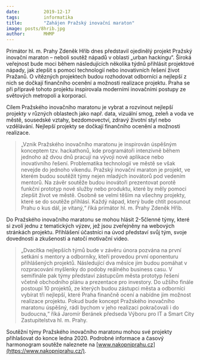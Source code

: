 ```yaml
---
date:         2019-12-17
tags:         informatika
title:        "Zahájen Pražský inovační maraton"
image: posts/8hrib.jpg
author:       MHMP
---
```


Primátor hl. m. Prahy Zdeněk Hřib dnes představil ojedinělý projekt Pražský inovační maraton – neboli soutěž nápadů v oblasti „urban hackingu“. Široká veřejnost bude moci během následujících několika týdnů přihlásit projektové nápady, jak zlepšit s pomocí technologií nebo inovativních řešení život Pražanů. O vítězných projektech budou rozhodovat odborníci a nejlepší z nich se dočkají finančního ocenění a možnosti realizace projektu. Praha se při přípravě tohoto projektu inspirovala moderními inovačními postupy ze světových metropolí a korporací.

Cílem Pražského inovačního maratonu je vybrat a rozvinout nejlepší projekty v různých oblastech jako např. data, vizuální smog, zeleň a voda ve městě, sousedské vztahy, bezdomovectví, zdravý životní styl nebo vzdělávání. Nejlepší projekty se dočkají finančního ocenění a možnosti realizace. 

> „Vznik Pražského inovačního maratonu je inspirován úspěšným konceptem tzv. hackathonů, kde programátoři intenzivně během jednoho až dvou dnů pracují na vývoji nové aplikace nebo inovativního řešení. Problematika technologií ve městě se však nevejde do jednoho víkendu. Pražský inovační maraton je projekt, ve kterém budou soutěžit týmy nejen mladých inovátorů pod vedením mentorů. Na závěr soutěže budou inovátoři prezentovat porotě funkční prototyp nové služby nebo produktu, které by měly pomoci zlepšit život ve městě. Osobně se velmi těším na všechny projekty, které se do soutěže přihlásí. Každý nápad, který bude chtít posunout Prahu o kus dál, je vítaný,“ říká primátor hl. m. Prahy Zdeněk Hřib.

Do Pražského inovačního maratonu se mohou hlásit 2-5členné týmy, které si zvolí jednu z tematických výzev, jež jsou zveřejněny na webových stránkách projektu. Přihlášení účastníci na úvod představí svůj tým, svoje dovednosti a zkušenosti a natočí motivační video. 

> „Dvacítka nejlepších týmů bude v závěru února pozvána na první setkání s mentory a odborníky, kteří provedou první oponenturu přihlášených projektů. Následující dva měsíce jim budou pomáhat v rozpracování myšlenky do podoby reálného business casu. V semifinále pak týmy představí zástupcům města prototyp řešení včetně obchodního plánu a prezentace pro investory. Do užšího finále postoupí 10 projektů, ze kterých budou zástupci města a odborníci vybírat tři nejlepší, které Praha finančně ocení a nabídne jim možnost realizace projektu. Pokud bude koncept Pražského inovačního maratonu úspěšný, rádi bychom v jeho realizaci pokračovali i do budoucna,“ říká Jaromír Beránek předseda Výboru pro IT a Smart City Zastupitelstva hl. m. Prahy.

Soutěžní týmy Pražského inovačního maratonu mohou své projekty přihlašovat do konce ledna 2020. Podrobné informace a časový harmonogram soutěže naleznete na [www.nakopniprahu.cz](https://www.nakopniprahu.cz/).




